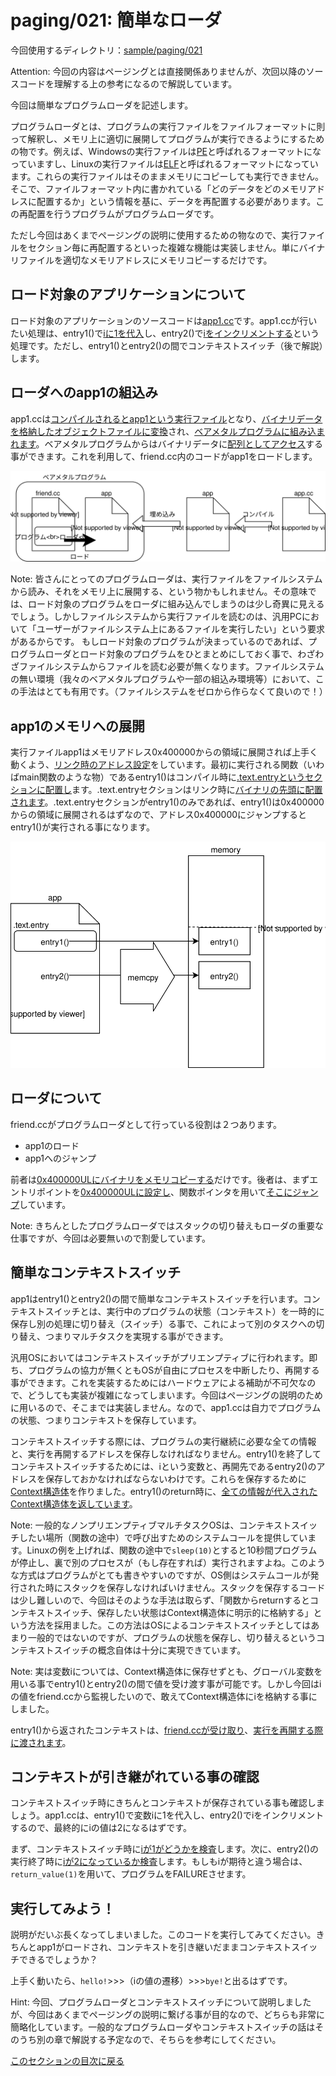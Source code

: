 paging/021: 簡単なローダ
==========================

今回使用するディレクトリ：[sample/paging/021](https://github.com/PFLab-OS/Toshokan/tree/master/sample/paging/021)

Attention: 今回の内容はページングとは直接関係ありませんが、次回以降のソースコードを理解する上の参考になるので解説しています。

今回は簡単なプログラムローダを記述します。

プログラムローダとは、プログラムの実行ファイルをファイルフォーマットに則って解釈し、メモリ上に適切に展開してプログラムが実行できるようにするための物です。例えば、Windowsの実行ファイルは[PE](https://ja.wikipedia.org/wiki/Portable_Executable)と呼ばれるフォーマットになっていますし、Linuxの実行ファイルは[ELF](https://ja.wikipedia.org/wiki/Executable_and_Linkable_Format)と呼ばれるフォーマットになっています。これらの実行ファイルはそのままメモリにコピーしても実行できません。そこで、ファイルフォーマット内に書かれている「どのデータをどのメモリアドレスに配置するか」という情報を基に、データを再配置する必要があります。この再配置を行うプログラムがプログラムローダです。

ただし今回はあくまでページングの説明に使用するための物なので、実行ファイルをセクション毎に再配置するといった複雑な機能は実装しません。単にバイナリファイルを適切なメモリアドレスにメモリコピーするだけです。

ロード対象のアプリケーションについて
------------------------------
ロード対象のアプリケーションのソースコードは[app1.cc](https://github.com/PFLab-OS/Toshokan/blob/master/sample/paging/021/app1.cc)です。app1.ccが行いたい処理は、entry1()で[iに1を代入](https://github.com/PFLab-OS/Toshokan/blob/master/sample/paging/021/app1.cc#L7)し、entry2()で[iをインクリメントする](https://github.com/PFLab-OS/Toshokan/blob/master/sample/paging/021/app1.cc#L13)という処理です。ただし、entry1()とentry2()の間でコンテキストスイッチ（後で解説）します。

ローダへのapp1の組込み
------------------------------

app1.ccは[コンパイルされるとapp1という実行ファイル](https://github.com/PFLab-OS/Toshokan/blob/master/sample/paging/021/Makefile#L10-L11)となり、[バイナリデータを格納したオブジェクトファイルに変換](https://github.com/PFLab-OS/Toshokan/blob/master/sample/paging/021/Makefile#L13-L14)され、[ベアメタルプログラムに組み込まれます](https://github.com/PFLab-OS/Toshokan/blob/master/sample/paging/021/Makefile#L16)。ベアメタルプログラムからはバイナリデータに[配列としてアクセス](https://github.com/PFLab-OS/Toshokan/blob/master/sample/paging/021/friend.cc#L9-L10)する事ができます。これを利用して、friend.cc内のコードがapp1をロードします。

![021_1.svg](021_1.svg)

Note: 皆さんにとってのプログラムローダは、実行ファイルをファイルシステムから読み、それをメモリ上に展開する、という物かもしれません。その意味では、ロード対象のプログラムをローダに組み込んでしまうのは少し奇異に見えるでしょう。しかしファイルシステムから実行ファイルを読むのは、汎用PCにおいて「ユーザーがファイルシステム上にあるファイルを実行したい」という要求があるからです。
もしロード対象のプログラムが決まっているのであれば、プログラムローダとロード対象のプログラムをひとまとめにしておく事で、わざわざファイルシステムからファイルを読む必要が無くなります。ファイルシステムの無い環境（我々のベアメタルプログラムや一部の組込み環境等）において、この手法はとても有用です。（ファイルシステムをゼロから作らなくて良いので！）

app1のメモリへの展開
-------------------------------

実行ファイルapp1はメモリアドレス0x400000からの領域に展開されば上手く動くよう、[リンク時のアドレス設定](https://github.com/PFLab-OS/Toshokan/blob/master/sample/paging/021/app1.ld#L4)をしています。最初に実行される関数（いわばmain関数のような物）であるentry1()はコンパイル時に[.text.entryというセクションに配置し](https://github.com/PFLab-OS/Toshokan/blob/master/sample/paging/021/app1.cc#L3)ます。.text.entryセクションはリンク時に[バイナリの先頭に配置されます](https://github.com/PFLab-OS/Toshokan/blob/master/sample/paging/021/app1.ld#L6)。.text.entryセクションがentry1()のみであれば、entry1()は0x400000からの領域に展開されるはずなので、アドレス0x400000にジャンプするとentry1()が実行される事になります。

![021_2.svg](021_2.svg)

ローダについて
------------------------------
friend.ccがプログラムローダとして行っている役割は２つあります。

* app1のロード
* app1へのジャンプ

前者は[0x400000ULにバイナリをメモリコピーする](https://github.com/PFLab-OS/Toshokan/blob/master/sample/paging/021/friend.cc#L11)だけです。後者は、まずエントリポイントを[0x400000ULに設定し](https://github.com/PFLab-OS/Toshokan/blob/master/sample/paging/021/friend.cc#L14)、関数ポインタを用いて[そこにジャンプ](https://github.com/PFLab-OS/Toshokan/blob/master/sample/paging/021/friend.cc#L17)しています。

Note: きちんとしたプログラムローダではスタックの切り替えもローダの重要な仕事ですが、今回は必要無いので割愛しています。

簡単なコンテキストスイッチ
------------------------------
app1はentry1()とentry2()の間で簡単なコンテキストスイッチを行います。コンテキストスイッチとは、実行中のプログラムの状態（コンテキスト）を一時的に保存し別の処理に切り替え（スイッチ）る事で、これによって別のタスクへの切り替え、つまりマルチタスクを実現する事ができます。

汎用OSにおいてはコンテキストスイッチがプリエンプティブに行われます。即ち、プログラムの協力が無くともOSが自由にプロセスを中断したり、再開する事ができます。これを実装するためにはハードウェアによる補助が不可欠なので、どうしても実装が複雑になってしまいます。今回はページングの説明のために用いるので、そこまでは実装しません。なので、app1.ccは自力でプログラムの状態、つまりコンテキストを保存しています。

コンテキストスイッチする際には、プログラムの実行継続に必要な全ての情報と、実行を再開するアドレスを保存しなければなりません。entry1()を終了してコンテキストスイッチするためには、iという変数と、再開先であるentry2()のアドレスを保存しておかなければならないわけです。これらを保存するために[Context構造体](https://github.com/PFLab-OS/Toshokan/blob/master/sample/paging/021/app.h#L2)を作りました。entry1()のreturn時に、[全ての情報が代入されたContext構造体を返しています](https://github.com/PFLab-OS/Toshokan/blob/master/sample/paging/021/app1.cc#L9)。

Note: 一般的なノンプリエンプティブマルチタスクOSは、コンテキストスイッチしたい場所（関数の途中）で呼び出すためのシステムコールを提供しています。Linuxの例を上げれば、関数の途中で`sleep(10)`とすると10秒間プログラムが停止し、裏で別のプロセスが（もし存在すれば）実行されますよね。このような方式はプログラムがとても書きやすいのですが、OS側はシステムコールが発行された時にスタックを保存しなければいけません。スタックを保存するコードは少し難しいので、今回はそのような手法は取らず、「関数からreturnするとコンテキストスイッチ、保存したい状態はContext構造体に明示的に格納する」という方法を採用ました。この方法はOSによるコンテキストスイッチとしてはあまり一般的ではないのですが、プログラムの状態を保存し、切り替えるというコンテキストスイッチの概念自体は十分に実現できています。

Note: 実は変数iについては、Context構造体に保存せずとも、グローバル変数を用いる事でentry1()とentry2()の間で値を受け渡す事が可能です。しかし今回はiの値をfriend.ccから監視したいので、敢えてContext構造体にiを格納する事にしました。

entry1()から返されたコンテキストは、[friend.ccが受け取り](https://github.com/PFLab-OS/Toshokan/blob/master/sample/paging/021/friend.cc#L17)、[実行を再開する際に渡されます](https://github.com/PFLab-OS/Toshokan/blob/master/sample/paging/021/friend.cc#L24)。

コンテキストが引き継がれている事の確認
------------------------------

コンテキストスイッチ時にきちんとコンテキストが保存されている事も確認しましょう。app1.ccは、entry1()で変数iに1を代入し、entry2()でiをインクリメントするので、最終的にiの値は2になるはずです。

まず、コンテキストスイッチ時に[iが1がどうかを検査](https://github.com/PFLab-OS/Toshokan/blob/master/sample/paging/021/friend.cc#L25)します。次に、entry2()の実行終了時に[iが2になっているか検査](https://github.com/PFLab-OS/Toshokan/blob/master/sample/paging/021/friend.cc#L36)します。もしもiが期待と違う場合は、`return_value(1)`を用いて、プログラムをFAILUREさせます。

実行してみよう！
------------------------------

説明がだいぶ長くなってしまいました。このコードを実行してみてください。きちんとapp1がロードされ、コンテキストを引き継いだままコンテキストスイッチできるでしょうか？

上手く動いたら、`hello!`>>>（iの値の遷移）>>>`bye!`と出るはずです。

Hint: 今回、プログラムローダとコンテキストスイッチについて説明しましたが、今回はあくまでページングの説明に繋げる事が目的なので、どちらも非常に簡略化しています。一般的なプログラムローダやコンテキストスイッチの話はそのうち別の章で解説する予定なので、そちらを参考にしてください。

[このセクションの目次に戻る](index.md)
